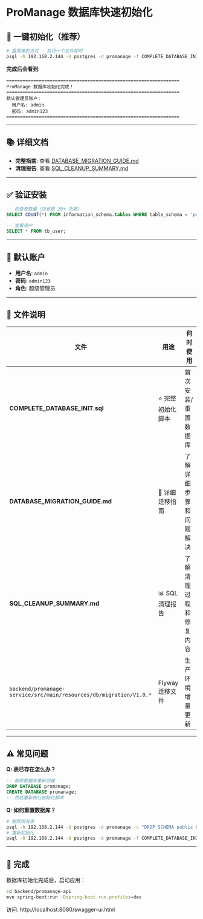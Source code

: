 # ProManage 数据库快速初始化

## 🚀 一键初始化（推荐）

```bash
# 最简单的方式 - 执行一个文件即可
psql -h 192.168.2.144 -U postgres -d promanage -f COMPLETE_DATABASE_INIT.sql
```

**完成后会看到**:
```
================================================================
ProManage 数据库初始化完成！
================================================================
默认管理员账户:
  用户名: admin
  密码: admin123
================================================================
```

---

## 📚 详细文档

- **完整指南**: 查看 [DATABASE_MIGRATION_GUIDE.md](DATABASE_MIGRATION_GUIDE.md)
- **清理报告**: 查看 [SQL_CLEANUP_SUMMARY.md](SQL_CLEANUP_SUMMARY.md)

---

## ✅ 验证安装

```sql
-- 检查表数量（应该是 20+ 张表）
SELECT COUNT(*) FROM information_schema.tables WHERE table_schema = 'public';

-- 查看用户
SELECT * FROM tb_user;
```

---

## 🔑 默认账户

- **用户名**: `admin`
- **密码**: `admin123`
- **角色**: 超级管理员

---

## 📂 文件说明

| 文件 | 用途 | 何时使用 |
|------|------|----------|
| **COMPLETE_DATABASE_INIT.sql** | ⭐ 完整初始化脚本 | 首次安装/重置数据库 |
| **DATABASE_MIGRATION_GUIDE.md** | 📖 详细迁移指南 | 了解详细步骤和问题解决 |
| **SQL_CLEANUP_SUMMARY.md** | 📊 SQL清理报告 | 了解清理过程和修复内容 |
| `backend/promanage-service/src/main/resources/db/migration/V1.0.*` | Flyway迁移文件 | 生产环境增量更新 |

---

## ⚠️ 常见问题

**Q: 表已存在怎么办？**
```sql
-- 删除数据库重新创建
DROP DATABASE promanage;
CREATE DATABASE promanage;
-- 然后重新执行初始化脚本
```

**Q: 如何重置数据库？**
```bash
# 删除所有表
psql -h 192.168.2.144 -U postgres -d promanage -c "DROP SCHEMA public CASCADE; CREATE SCHEMA public;"
# 重新初始化
psql -h 192.168.2.144 -U postgres -d promanage -f COMPLETE_DATABASE_INIT.sql
```

---

## 🎉 完成

数据库初始化完成后，启动应用：

```bash
cd backend/promanage-api
mvn spring-boot:run -Dspring-boot.run.profiles=dev
```

访问: http://localhost:8080/swagger-ui.html
